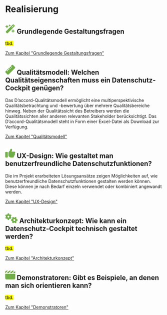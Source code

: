 # Realisierung

## **![](../assets/images/wand.svg) Grundlegende Gestaltungsfragen**

<mark>tbd.</mark>

[Zum Kapitel "Grundlegende Gestaltungsfragen"](<Grundlegende Gestaltungsfragen>)

## **![](../assets/images/ruler.svg) Qualitätsmodell:** Welchen Qualitätseigenschaften muss ein Datenschutz-Cockpit genügen?

Das D’accord-Qualitätsmodell ermöglicht eine multiperspektivische Qualitätsbetrachtung und -bewertung über mehrere Qualitätsbereiche hinweg. Neben der Qualitätssicht des Betreibers  werden die Qualitätssichten aller anderen relevanten Stakeholder berücksichtigt. Das D’accord-Qualitätsmodell steht in Form einer Excel-Datei als Download zur Verfügung.

[Zum Kapitel "Qualitätsmodell"](<Qualitätsmodell>)

## **![](../assets/images/thumb-up.svg) UX-Design:** Wie gestaltet man benutzerfreundliche Datenschutzfunktionen?

Die im Projekt erarbeiteten Lösungsansätze zeigen Möglichkeiten auf, wie benutzerfreundliche Datenschutzfunktionen gestalten werden können. Diese können je nach Bedarf einzeln verwendet oder kombiniert angewandt werden.

[Zum Kapitel "UX-Design"](<UX-Design>)

## **![](../assets/images/gears.svg) Architekturkonzept:** Wie kann ein Datenschutz-Cockpit technisch gestaltet werden?

<mark>tbd.</mark>

[Zum Kapitel "Architekturkonzept"](<Architekturkonzept>)

## **![](../assets/images/clapperboard.svg) Demonstratoren:** Gibt es Beispiele, an denen man sich orientieren kann?

<mark>tbd.</mark>

[Zum Kapitel "Demonstratoren"](<Demonstratoren>)
